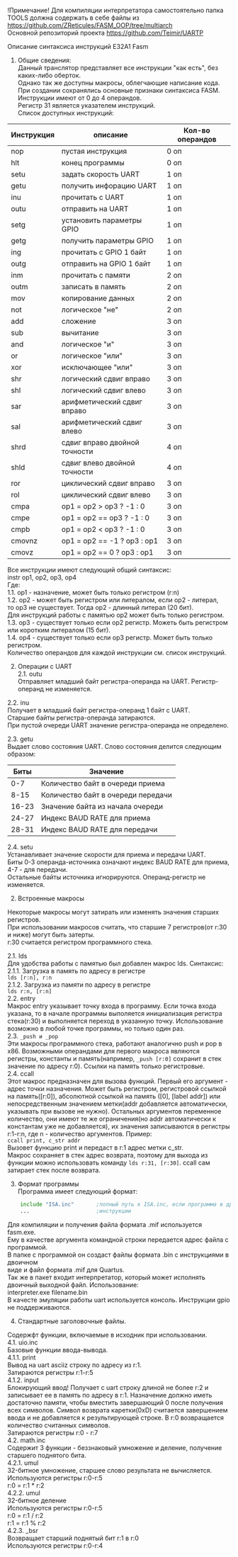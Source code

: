 !Примечание!
Для компиляции интерпретатора самостоятельно папка TOOLS должна содержать в себе файлы из <https://github.com/ZReticules/FASM_OOP/tree/multiarch>  
Основной репозиторий проекта <https://github.com/Teimir/UARTP>

Описание синтаксиса инструкций E32A1 Fasm  
1. Общие сведения:  
Данный транслятор представляет все инструкции "как есть", без каких-либо оберток.  
Однако так же доступны макросы, облегчающие написание кода.  
При создании сохранялись основные признаки синтаксиса FASM.  
Инструкции имеют от 0 до 4 операндов.  
Регистр 31 является указателем инструкций.  
Список доступных инструкций:  

| Инструкция| описание| Кол-во операндов |  
| ---| ---| ---| 
| nop| пустая инструкция|  0 оп |   
| hlt| конец программы|  0 оп |   
| setu| задать скорость UART|  1 оп |   
| getu| получить инфорацию UART|  1 оп |   
| inu| прочитать с UART|  1 оп |   
| outu| отправить на UART|  1 оп |   
| setg| установить параметры GPIO|  1 оп |   
| getg| получить параметры GPIO|  1 оп |   
| ing| прочитать с GPIO 1 байт|  1 оп |   
| outg| отправить на GPIO 1 байт|  1 оп |   
| inm| прочитать с памяти|  2 оп |   
| outm| записать в память|  2 оп |   
| mov| копирование данных|  2 оп |   
| not| логическое "не"|  2 оп |   
| add| сложение|  3 оп |   
| sub| вычитание|  3 оп |   
| and| логическое "и"|  3 оп |   
| or| логическое "или"|  3 оп |   
| xor| исключающее "или"|  3 оп |   
| shr| логический сдвиг вправо|  3 оп |   
| shl| логический сдвиг влево|  3 оп |   
| sar| арифметический сдвиг вправо|  3 оп |   
| sal| арифметический сдвиг влево|  3 оп |   
| shrd| сдвиг вправо двойной точности|  4 оп |   
| shld| сдвиг влево двойной точности|  4 оп |  
| ror| циклический сдвиг вправо|  3 оп |   
| rol| циклический сдвиг влево|  3 оп |   
| cmpa| op1 = op2 > op3 ? -1 : 0|  3 оп |   
| cmpe| op1 = op2 == op3 ? -1 : 0|  3 оп |   
| cmpb| op1 = op2 < op3 ? -1 : 0|  3 оп |   
| cmovnz| op1 = op2 == -1 ? op3 : op1|  3 оп |   
| cmovz| op1 = op2 == 0 ? op3 : op1|  3 оп |  
  
Все инструкции имеют следующий общий синтаксис:  
instr op1, op2, op3, op4  
Где:  
1.1. op1 - назначение, может быть только регистром (r:n)  
1.2. op2 - может быть регистром или литералом, если op2 - литерал,  
	то op3 не существует. Тогда op2 - длинный литерал (20 бит).  
	Для инструкций работы с памятью op2 может быть только регистром.  
1.3. op3 - существует только если op2 регистр. Можеть быть регистром  
	или коротким литералом (15 бит).   
1.4. op4 - существует только если op3 регистр. Может быть только регистром.  
Количество операндов для каждой инструкции см. список инструкций.  

2. Операции с UART  
2.1. outu  
   Отправляет младший байт регистра-операнда на UART. Регистр-операнд не изменяется.
     
2.2. inu  
   Получает в младший байт регистра-операнд 1 байт с UART.  
   Старшие байты регистра-операнда затираются.  
   При пустой очереди UART значение регистра-операнда не определено.  
     
2.3. getu  
   Выдает слово состояния UART. Слово состояния делится следующим образом:

   |Биты|Значение|
   |---|---|
   |0-7|Количество байт в очереди приема|
   |8-15|Количество байт в очереди передачи|
   |16-23|Значение байта из начала очереди|
   |24-27|Индекс BAUD RATE для приема|
   |28-31|Индекс BAUD RATE для передачи|

2.4. setu  
   Устанавливает значение скорости для приема и передачи UART.  
   Биты 0-3 операнда-источника означают индекс BAUD RATE для приема, 4-7 - для передачи.  
   Остальные байты источника игнорируются. Операнд-регистр не изменяется.  
     
2. Встроенные макросы
  
Некоторые макросы могут затирать или изменять значения старших регистров.  
При использовании макросов считать, что старшие 7 регистров(от r:30 и ниже) могут быть затерты.  
r:30 считается регистром программного стека.  
  
2.1. lds  
Для удобства работы с памятью был добавлен макрос lds. Синтаксис:  
2.1.1. Загрузка в память по адресу в регистре  
	`lds [r:n], r:n`  
2.1.2. Загрузка из памяти по адресу в регистре  
	`lds r:n, [r:n]`  
2.2. entry  
Макрос entry указывает точку входа в программу. Если точка входа указана, то в начале программы выполяется инициализация регистра стека(r:30) и выполняется переход в указанную точку. Использование возможно в любой точке программы, но только один раз.  
2.3. `_push и _pop`  
Эти макросы программного стека, работают аналогично push и pop в x86. Возможными операндами для первого макроса являются регистры, константы и память(например, `_push [r:0]` сохранит в стек значение по адресу r:0). Ссылки на память только регистровые.  
2.4. ccall  
Этот макрос предназначен для вызова функций. Первый его аргумент - адрес точки назначения. Может быть регистром, регистровой ссылкой на память([r:0]), абсолютной ссылкой на память ([0], [label addr]) или непосредственным значением метки(addr добавляется автоматически, указывать при вызове не нужно). Остальныx аргументов переменное количество, они имеют те же ограничения(но addr автоматически к константам уже не добавляется), их значения записываются в регистры r:1-r:n, где n - количество аргументов. Пример:  
`ccall print, c_str addr`  
Вызовет функцию print и передаст в r:1 адрес метки c_str.  
Макрос сохраняет в стек адрес возврата, поэтому для выхода из функции можно использовать команду `lds r:31, [r:30]`. ccall сам затирает стек после возврата.  
  
3. Формат программы  
Программа имеет следующий формат:  
```asm  
	include "ISA.inc"		;полный путь к ISA.inc, если программа в другой папке  
	...						;инструкции  
```	  
Для компиляции и получения файла формата .mif используется fasm.exe.  
Ему в качестве аргумента командной строки передается адрес файла с программой.  
В папке с программой он создаст файлы формата .bin с инструкциями в двоичном  
виде и файл формата .mif для Quartus.  
Так же в пакет входит интерпретатор, который может исполнять двоичный выходной файл. Использование:  
interpreter.exe filename.bin  
В качесте эмуляции работы uart используется консоль. Инструкции gpio не поддерживаются.  
  
4. Стандартные заголовочные файлы.
  
Содержфт функции, включаемые в исходник при использовании.  
4.1. uio.inc   
Базовые функции ввода-вывода.  
4.1.1. print  
Вывод на uart asciiz строку по адресу из r:1.  
Затираются регистры r:1-r:5  
4.1.2. input  
Блокирующий ввод!
Получает с uart строку длиной не более r:2 и записывает ее в память по адресу в r:1.
Назначение должно иметь достаточно памяти, чтобы вместить завершающий 0 после получения всех символов.
Символ возврата каретки(0xD) считается завершением ввода и не добавляется к результирующей строке.
В r:0 возвращается количество считанных символов.  
Затираются регистры r:0 - r:7  
4.2. math.inc  
Содержит 3 функции - беззнаковый умножение и деление, получение старшего поднятого бита.  
4.2.1. umul  
32-битное умножение, старшее слово результата не вычисляется.  
Используются регистры r:0-r:5  
r:0 = r:1 * r:2  
4.2.2. umul  
32-битное деление  
Используются регистры r:0-r:5  
r:0 = r:1 / r:2  
r:1 = r:1 % r:2  
4.2.3. _bsr  
Возвращает старший поднятый бит r:1 в r:0  
Используются регистры r:0-r:4  

